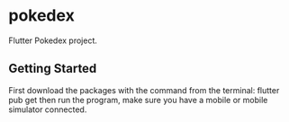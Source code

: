# pokedex

Flutter Pokedex project.

## Getting Started

First download the packages with the command from the terminal: 
    flutter pub get 
then run the program, make sure you have a mobile or mobile simulator connected.